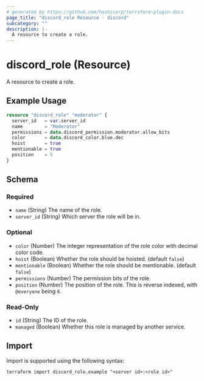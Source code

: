 ```yaml
---
# generated by https://github.com/hashicorp/terraform-plugin-docs
page_title: "discord_role Resource - discord"
subcategory: ""
description: |-
  A resource to create a role.
---
```


# discord_role (Resource)

A resource to create a role.

## Example Usage

```terraform
resource "discord_role" "moderator" {
  server_id   = var.server_id
  name        = "Moderator"
  permissions = data.discord_permission.moderator.allow_bits
  color       = data.discord_color.blue.dec
  hoist       = true
  mentionable = true
  position    = 5
}
```

<!-- schema generated by tfplugindocs -->
## Schema

### Required

- `name` (String) The name of the role.
- `server_id` (String) Which server the role will be in.

### Optional

- `color` (Number) The integer representation of the role color with decimal color code.
- `hoist` (Boolean) Whether the role should be hoisted. (default `false`)
- `mentionable` (Boolean) Whether the role should be mentionable. (default `false`)
- `permissions` (Number) The permission bits of the role.
- `position` (Number) The position of the role. This is reverse indexed, with `@everyone` being `0`.

### Read-Only

- `id` (String) The ID of the role.
- `managed` (Boolean) Whether this role is managed by another service.

## Import

Import is supported using the following syntax:

```shell
terraform import discord_role.example "<server id>:<role id>"
```

